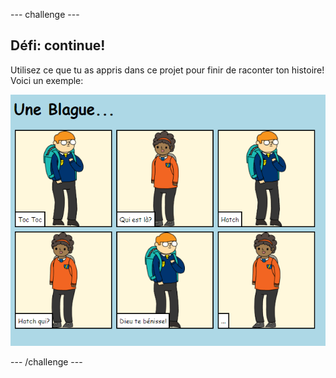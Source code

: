 \--- challenge \---

## Défi: continue!

Utilisez ce que tu as appris dans ce projet pour finir de raconter ton histoire! Voici un exemple:

![capture d’écran](images/story-final.png)

\--- /challenge \---
